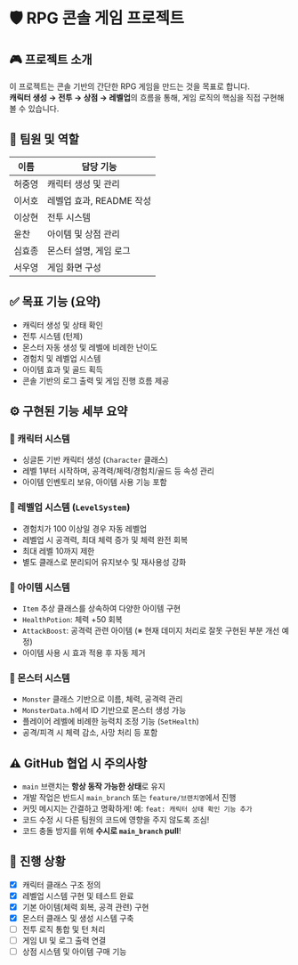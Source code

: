 # 🛡️ RPG 콘솔 게임 프로젝트

## 🎮 프로젝트 소개

이 프로젝트는 콘솔 기반의 간단한 RPG 게임을 만드는 것을 목표로 합니다.  
**캐릭터 생성 → 전투 → 상점 → 레벨업**의 흐름을 통해, 게임 로직의 핵심을 직접 구현해볼 수 있습니다.

## 👥 팀원 및 역할

| 이름     | 담당 기능                 |
|----------|---------------------------|
| 허중영   | 캐릭터 생성 및 관리       |
| 이서호   | 레벨업 효과, README 작성  |
| 이상현   | 전투 시스템               |
| 윤찬     | 아이템 및 상점 관리       |
| 심효종   | 몬스터 설명, 게임 로그    |
| 서우영   | 게임 화면 구성            |

## ✅ 목표 기능 (요약)

- 캐릭터 생성 및 상태 확인
- 전투 시스템 (턴제)
- 몬스터 자동 생성 및 레벨에 비례한 난이도
- 경험치 및 레벨업 시스템
- 아이템 효과 및 골드 획득
- 콘솔 기반의 로그 출력 및 게임 진행 흐름 제공


## ⚙️ 구현된 기능 세부 요약

### 🔹 캐릭터 시스템
- 싱글톤 기반 캐릭터 생성 (`Character` 클래스)
- 레벨 1부터 시작하며, 공격력/체력/경험치/골드 등 속성 관리
- 아이템 인벤토리 보유, 아이템 사용 기능 포함

### 🔹 레벨업 시스템 (`LevelSystem`)
- 경험치가 100 이상일 경우 자동 레벨업
- 레벨업 시 공격력, 최대 체력 증가 및 체력 완전 회복
- 최대 레벨 10까지 제한
- 별도 클래스로 분리되어 유지보수 및 재사용성 강화

### 🔹 아이템 시스템
- `Item` 추상 클래스를 상속하여 다양한 아이템 구현
- `HealthPotion`: 체력 +50 회복
- `AttackBoost`: 공격력 관련 아이템 (※ 현재 데미지 처리로 잘못 구현된 부분 개선 예정)
- 아이템 사용 시 효과 적용 후 자동 제거

### 🔹 몬스터 시스템
- `Monster` 클래스 기반으로 이름, 체력, 공격력 관리
- `MonsterData.h`에서 ID 기반으로 몬스터 생성 가능
- 플레이어 레벨에 비례한 능력치 조정 기능 (`SetHealth`)
- 공격/피격 시 체력 감소, 사망 처리 등 포함


## ⚠️ GitHub 협업 시 주의사항

- `main` 브랜치는 **항상 동작 가능한 상태**로 유지
- 개발 작업은 반드시 `main_branch` 또는 `feature/브랜치명`에서 진행
- 커밋 메시지는 간결하고 명확하게! 예: `feat: 캐릭터 상태 확인 기능 추가`
- 코드 수정 시 다른 팀원의 코드에 영향을 주지 않도록 조심!
- 코드 충돌 방지를 위해 **수시로 `main_branch` pull**!


## 🚧 진행 상황

- [x] 캐릭터 클래스 구조 정의
- [x] 레벨업 시스템 구현 및 테스트 완료
- [x] 기본 아이템(체력 회복, 공격 관련) 구현
- [x] 몬스터 클래스 및 생성 시스템 구축
- [ ] 전투 로직 통합 및 턴 처리
- [ ] 게임 UI 및 로그 출력 연결
- [ ] 상점 시스템 및 아이템 구매 기능
